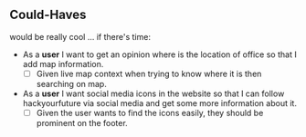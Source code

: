 ## Could-Haves

would be really cool ... if there's time:
- As a **user** I want to get an opinion where is the location of office so that I add map information.
  - [ ] Given live map context when trying to know where it is  then searching on map.
- As a **user** I want social media icons in the website so that I can follow hackyourfuture via social media and get some more information about it.
  - [ ] Given the user wants to find the icons easily, they should be prominent on the footer.
